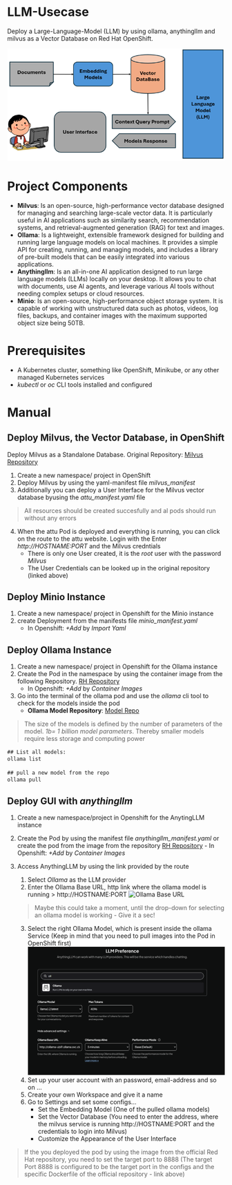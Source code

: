 # LLM-Usecase
Deploy a Large-Language-Model (LLM) by using ollama, anythingllm and milvus as a Vector Database on Red Hat OpenShift. 

![alt text](image.png)

# Project Components

- **Milvus**: Is an open-source, high-performance vector database designed for managing and searching large-scale vector data. It is particularly useful in AI applications such as similarity search, recommendation systems, and retrieval-augmented generation (RAG) for text and images. 
- **Ollama**: Is a lightweight, extensible framework designed for building and running large language models on local machines. It provides a simple API for creating, running, and managing models, and includes a library of pre-built models that can be easily integrated into various applications. 
- **Anythingllm**: Is an all-in-one AI application designed to run large language models (LLMs) locally on your desktop. It allows you to chat with documents, use AI agents, and leverage various AI tools without needing complex setups or cloud resources. 
- **Minio**: Is an open-source, high-performance object storage system. It is capable of working with unstructured data such as photos, videos, log files, backups, and container images with the maximum supported object size being 50TB. 

# Prerequisites
- A Kubernetes cluster, something like OpenShift, Minikube, or any other managed Kubernetes services
- *kubectl* or *oc* CLI tools installed and configured

# Manual 

## Deploy Milvus, the Vector Database, in OpenShift

Deploy Milvus as a Standalone Database. 
Original Repository: [Milvus Repository](https://github.com/rh-aiservices-bu/llm-on-openshift/tree/main/vector-databases/milvus)

1. Create a new namespace/ project in OpenShift
2. Deploy Milvus by using the yaml-manifest file *milvus_manifest*
3. Additionally you can deploy a User Interface for the Milvus vector database byusing the *attu_manifest.yaml* file

> All resources should be created succesfully and al pods should run without any errors

4. When the attu Pod is deployed and everything is running, you can click on the route to the attu website. Login with the Enter *http://HOSTNAME:PORT* and the Milvus credntials 
    - There is only one User created, it is the *root* user with the password *Milvus* 
    - The User Credentials can be looked up in the original repository (linked above)

## Deploy Minio Instance

1. Create a new namespace/ project in Openshift for the Minio instance
2. create Deployment from the manifests file *minio_manifest.yaml*
    - In Openshift: *+Add* by *Import Yaml*

## Deploy Ollama Instance

1. Create a new namespace/ project in Openshift for the Ollama instance
2. Create the Pod in the namespace by using the container image from the following Repository. [RH Repository](quay.io/rh-aiservices-bu/ollama-ubi9) 
    - In Openshift: *+Add* by *Container Images* 
3. Go into the terminal of the ollama pod and use the *ollama* cli tool to check for the models inside the pod 
    - **Ollama Model Repository**: [Model Repo](https://ollama.com/search) 

> The size of the models is defined by the number of parameters of the model. *1b= 1 billion model parameters*. Thereby smaller models require less storage and computing power

```
## List all models:
ollama list

## pull a new model from the repo
ollama pull
```

## Deploy GUI with *anythingllm*

1. Create a new namespace/project in Openshift for the AnytingLLM instance
2. Create the Pod by using the manifest file *anythingllm_manifest.yaml* or create the pod from the image from the repository [RH Repository](https://quay.io/repository/rh-aiservices-bu/anythingllm-workbench?tab=tags&tag=1.7.5)
    	- In Openshift: *+Add* by *Container Images*

3. Access AnythingLLM by using the link provided by the route
    1. Select *Ollama* as the LLM provider
    2. Enter the Ollama Base URL, http link where the ollama model is running > http://HOSTNAME:PORT
    ![Ollama Base URL](ollana_svc.png)

    > Maybe this could take a moment, until the drop-down for selecting an ollama model is working - Give it a sec! 

    3. Select the right Ollama Model, which is present inside the ollama Service (Keep in mind that you need to pull images into the Pod in OpenShift first)
    ![anythingllm](anythingllm.png)
    4. Set up your user account with an password, email-address and so on ...
    5. Create your own Workspace and give it a name
    6. Go to Settings and set some configs...
        - Set the Embedding Model (One of the pulled ollama models)
        - Set the Vector Database (You need to enter the address, where the milvus service is running http://HOSTNAME:PORT and the credentials to login into Milvus)
        - Customize the Appearance of the User Interface

> If the you deployed the pod by using the image from the official Red Hat repository, you need to set the target port to 8888 (The target Port 8888 is configured to be the target port in the configs and the specific Dockerfile of the official repository - link above) 




